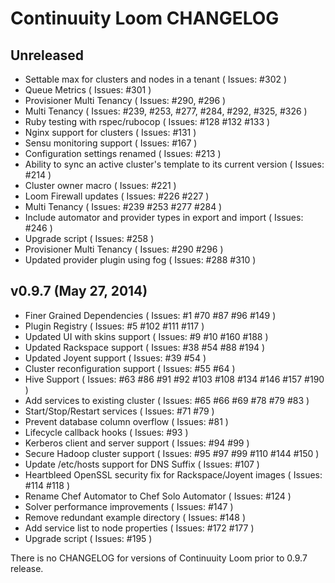 Continuuity Loom CHANGELOG
==========================

Unreleased
----------
- Settable max for clusters and nodes in a tenant ( Issues: #302 )
- Queue Metrics ( Issues: #301 )
- Provisioner Multi Tenancy ( Issues: #290, #296 )
- Multi Tenancy ( Issues: #239, #253, #277, #284, #292, #325, #326 )
- Ruby testing with rspec/rubocop ( Issues: #128 #132 #133 )
- Nginx support for clusters ( Issues: #131 )
- Sensu monitoring support ( Issues: #167 )
- Configuration settings renamed ( Issues: #213 )
- Ability to sync an active cluster's template to its current version ( Issues: #214 )
- Cluster owner macro ( Issues: #221 )
- Loom Firewall updates ( Issues: #226 #227 )
- Multi Tenancy ( Issues: #239 #253 #277 #284 )
- Include automator and provider types in export and import ( Issues: #246 )
- Upgrade script ( Issues: #258 )
- Provisioner Multi Tenancy ( Issues: #290 #296 )
- Updated provider plugin using fog ( Issues: #288 #310 )

v0.9.7 (May 27, 2014)
---------------------
- Finer Grained Dependencies ( Issues: #1 #70 #87 #96 #149 )
- Plugin Registry ( Issues: #5 #102 #111 #117 )
- Updated UI with skins support ( Issues: #9 #10 #160 #188 )
- Updated Rackspace support ( Issues: #38 #54 #88 #194 )
- Updated Joyent support ( Issues: #39 #54 ) 
- Cluster reconfiguration support ( Issues: #55 #64 ) 
- Hive Support ( Issues: #63 #86 #91 #92 #103 #108 #134 #146 #157 #190 )
- Add services to existing cluster ( Issues: #65 #66 #69 #78 #79 #83 )
- Start/Stop/Restart services ( Issues: #71 #79 )
- Prevent database column overflow ( Issues: #81 )
- Lifecycle callback hooks ( Issues: #93 )
- Kerberos client and server support ( Issues: #94 #99 )
- Secure Hadoop cluster support ( Issues: #95 #97 #99 #110 #144 #150 )
- Update /etc/hosts support for DNS Suffix ( Issues: #107 )
- Heartbleed OpenSSL security fix for Rackspace/Joyent images ( Issues: #114 #118 )
- Rename Chef Automator to Chef Solo Automator ( Issues: #124 )
- Solver performance improvements ( Issues: #147 )
- Remove redundant example directory ( Issues: #148 )
- Add service list to node properties ( Issues: #172 #177 )
- Upgrade script ( Issues: #195 )

There is no CHANGELOG for versions of Continuuity Loom prior to 0.9.7 release.
